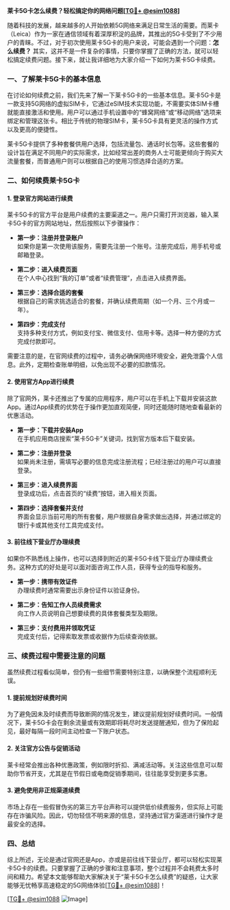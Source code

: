 **莱卡5G卡怎么续费？轻松搞定你的网络问题[[TG💪+ @esim1088](https://t.me/s/esim1088)]**

随着科技的发展，越来越多的人开始依赖5G网络来满足日常生活的需要。而莱卡（Leica）作为一家在通信领域有着深厚积淀的品牌，其推出的5G卡受到了不少用户的青睐。不过，对于初次使用莱卡5G卡的用户来说，可能会遇到一个问题：**怎么续费？** 其实，这并不是一件复杂的事情，只要你掌握了正确的方法，就可以轻松搞定续费问题。接下来，就让我详细地为大家介绍一下如何为莱卡5G卡续费。

### **一、了解莱卡5G卡的基本信息**

在讨论如何续费之前，我们先来了解一下莱卡5G卡的一些基本信息。莱卡5G卡是一款支持5G网络的虚拟SIM卡，它通过eSIM技术实现功能，不需要实体SIM卡槽就能直接激活和使用。用户可以通过手机设置中的“蜂窝网络”或“移动网络”选项来绑定和管理这张卡。相比于传统的物理SIM卡，莱卡5G卡具有更灵活的操作方式以及更高的便捷性。

莱卡5G卡提供了多种套餐供用户选择，包括流量包、通话时长包等。这些套餐的设计旨在满足不同用户的实际需求，比如经常出差的商务人士可能更倾向于购买大流量套餐，而普通用户则可以根据自己的使用习惯选择合适的方案。

### **二、如何续费莱卡5G卡**

#### **1. 登录官方网站进行续费**

莱卡5G卡的官方平台是用户续费的主要渠道之一。用户只需打开浏览器，输入莱卡5G卡的官方网站地址，然后按照以下步骤操作：

- **第一步：注册并登录账户**  
  如果你是第一次使用该服务，需要先注册一个账号。注册完成后，用手机号或邮箱登录。
  
- **第二步：进入续费页面**  
  在个人中心找到“我的订单”或者“续费管理”，点击进入续费界面。

- **第三步：选择合适的套餐**  
  根据自己的需求挑选适合的套餐，并确认续费周期（如一个月、三个月或一年）。

- **第四步：完成支付**  
  支持多种支付方式，例如支付宝、微信支付、信用卡等。选择一种方便的方式完成付款即可。

需要注意的是，在官网续费的过程中，请务必确保网络环境安全，避免泄露个人信息。此外，定期检查账单明细，以免出现不必要的扣款情况。

#### **2. 使用官方App进行续费**

除了官网外，莱卡还推出了专属的应用程序，用户可以在手机上下载并安装这款App。通过App续费的优势在于操作更加直观简便，同时还能随时随地查看最新的优惠活动。

- **第一步：下载并安装App**  
  在手机应用商店搜索“莱卡5G卡”关键词，找到官方版本后下载安装。

- **第二步：注册并登录**  
  如果尚未注册，需填写必要的信息完成注册流程；已经注册过的用户可以直接登录。

- **第三步：进入续费界面**  
  登录成功后，点击首页的“续费”按钮，进入相关页面。

- **第四步：选择套餐并支付**  
  界面会显示当前可用的所有套餐，用户根据自身需求做出选择，并通过绑定的银行卡或其他支付工具完成支付。

#### **3. 前往线下营业厅办理续费**

如果你不熟悉线上操作，也可以选择到附近的莱卡5G卡线下营业厅办理续费业务。这种方式的好处是可以面对面咨询工作人员，获得专业的指导和服务。

- **第一步：携带有效证件**  
  办理续费时通常需要出示身份证件以验证身份。

- **第二步：告知工作人员续费需求**  
  向工作人员说明自己想要续费的具体套餐类型及期限。

- **第三步：支付费用并领取凭证**  
  完成支付后，记得索取发票或收据作为后续查询依据。

### **三、续费过程中需要注意的问题**

虽然续费过程看似简单，但仍有一些细节需要特别注意，以确保整个流程顺利无误。

#### **1. 提前规划好续费时间**

为了避免因未及时续费而导致断网的情况发生，建议提前规划好续费时间。一般情况下，莱卡5G卡会在剩余流量或有效期即将耗尽时发送提醒通知，但为了保险起见，最好每隔一段时间主动检查一下账户状态。

#### **2. 关注官方公告与促销活动**

莱卡经常会推出各种优惠政策，例如限时折扣、满减活动等。关注这些信息可以帮助你节省开支，尤其是在节假日或电商促销季期间，往往能享受到更多实惠。

#### **3. 避免使用非正规渠道续费**

市场上存在一些假冒伪劣的第三方平台声称可以提供低价续费服务，但实际上可能存在诈骗风险。因此，切勿轻信不明来源的信息，坚持通过官方渠道进行操作才是最安全的选择。

### **四、总结**

综上所述，无论是通过官网还是App，亦或是前往线下营业厅，都可以轻松实现莱卡5G卡的续费。只要掌握了正确的步骤和注意事项，整个过程并不会耗费太多时间和精力。希望本文能够帮助大家解决关于“莱卡5G卡怎么续费”的疑惑，让大家能够无忧畅享高速稳定的5G网络体验[[TG💪+ @esim1088](https://t.me/s/esim1088)]！

[[TG💪+ @esim1088](https://t.me/s/esim1088) ![Image](https://i.postimg.cc/4NQfJmqS/Snipaste-2025-05-13-00-14-12.png)]